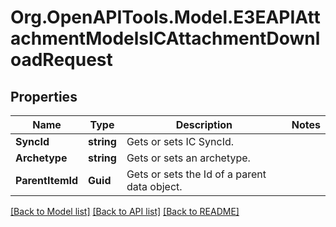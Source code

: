 
# Org.OpenAPITools.Model.E3EAPIAttachmentModelsICAttachmentDownloadRequest

## Properties

Name | Type | Description | Notes
------------ | ------------- | ------------- | -------------
**SyncId** | **string** | Gets or sets IC SyncId. | 
**Archetype** | **string** | Gets or sets an archetype. | 
**ParentItemId** | **Guid** | Gets or sets the Id of a parent data object. | 

[[Back to Model list]](../README.md#documentation-for-models)
[[Back to API list]](../README.md#documentation-for-api-endpoints)
[[Back to README]](../README.md)

